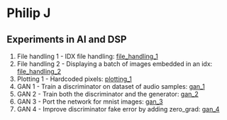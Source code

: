 # Philip J
## Experiments in AI and DSP
1. File handling 1 - IDX file handling: [file_handling_1](https://github.com/philipjos/image_file_handling/blob/main/idx_handling.py)
2. File handling 2 - Displaying a batch of images embedded in an idx: [file_handling_2](https://github.com/philipjos/image_file_handling/blob/main/idx_image_batch_display.py)
3. Plotting 1 - Hardcoded pixels: [plotting_1](https://github.com/philipjos/image_file_handling/blob/main/pyplot_hardcoded_pixels.py)
3. GAN 1 - Train a discriminator on dataset of audio samples: [gan_1](https://github.com/philipjos/MLP-GAN-discriminator-training)
4. GAN 2 - Train both the discriminator and the generator: [gan_2](https://github.com/philipjos/GAN/blob/main/mlp/on_audio_samples/main.py)
5. GAN 3 - Port the network for mnist images: [gan_3](https://github.com/philipjos/GAN/blob/main/mlp/on_mnist/version_1.py)
6. GAN 4 - Improve discriminator fake error by adding zero_grad: [gan_4](https://github.com/philipjos/GAN/blob/main/mlp/on_mnist/version_2.py)
